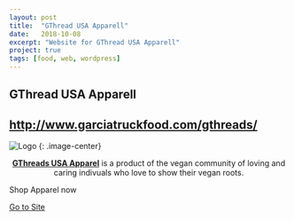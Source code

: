 ```yaml
---
layout: post
title:  "GThread USA Apparell"
date:   2018-10-08
excerpt: "Website for GThread USA Apparell"
project: true
tags: [food, web, wordpress]
---
```


## GThread USA Apparell
## http://www.garciatruckfood.com/gthreads/
![Logo](/assets/img/garciatruck/gthread_final-1-300x300.png)
{: .image-center}

<center><a href="http://www.garciatruckfood.com/gthreads/"><b>GThreads USA Apparel</b></a> is a product of the vegan community of loving and caring indivuals who love to show their vegan roots.</center>



Shop Apparel now
<div markdown="0"><a href="https://gthreadsusa.myshopify.com/" class="btn">Go to Site</a></div>
